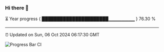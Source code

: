 ### Hi there 👋

⏳ Year progress { ██████████████████████▁▁▁▁▁▁▁▁ } 76.30 %

---

⏰ Updated on Sun, 06 Oct 2024 06:17:30 GMT

![Progress Bar CI](https://github.com/liununu/liununu/workflows/Progress%20Bar%20CI/badge.svg)
